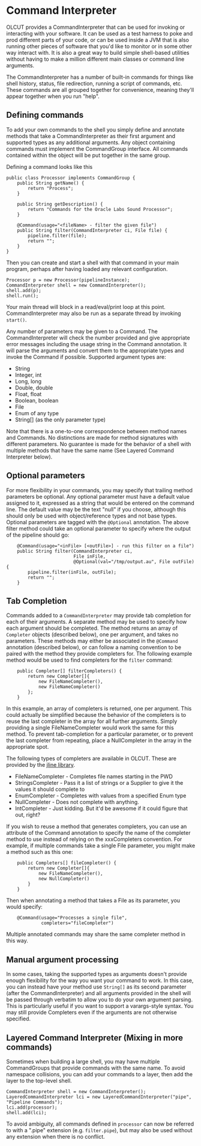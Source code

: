 # Command Interpreter

OLCUT provides a CommandInterpreter that can be used for invoking or interacting
with your software.  It can be used as a test harness to poke and prod different
parts of your code, or can be used inside a JVM that is also running other
pieces of software that you'd like to monitor or in some other way interact
with. It is also a great way to build simple shell-based utilities without having
to make a million different main classes or command line arguments.

The CommandInterpreter has a number of built-in commands for things like shell
history, status, file redirection, running a script of commands, etc.  These
commands are all grouped together for convenience, meaning they'll appear
together when you run "help".

## Defining commands

To add your own commands to the shell you simply define and annotate methods
that take a CommandInterpreter as their first argument and supported types
as any additional arguments.  Any object containing commands must implement
the CommandGroup interface.  All commands contained within the object will
be put together in the same group.

Defining a command looks like this

    public class Processor implements CommandGroup {
        public String getName() {
            return "Process";
        }
    
        public String getDescription() {
            return "Commands for the Oracle Labs Sound Processor";
        }
    
        @Command(usage="<fileName> - filter the given file")
        public String filter(CommandInterpreter ci, File file) {
            pipeline.filter(file);
            return "";
        }
    }

Then you can create and start a shell with that command in your main program,
perhaps after having loaded any relevant configuration.

    Processor p = new Processor(pipelineInstance);
    CommandInterpreter shell = new CommandInterpreter();
    shell.add(p);
    shell.run();

Your main thread will block in a read/eval/print loop at this point.
CommandInterpreter may also be run as a separate thread by invoking `start()`.

Any number of parameters may be given to a Command. The CommandInterpreter will
check the number provided and give appropriate error messages including the
usage string in the Command annotation.  It will parse the arguments and convert
them to the appropriate types and invoke the Command if possible.  Supported
argument types are:

* String
* Integer, int
* Long, long
* Double, double
* Float, float
* Boolean, boolean
* File
* Enum of any type
* String[] (as the only parameter type)

Note that there is a one-to-one correspondence between method names and
Commands.  No distinctions are made for method signatures with different
parameters.  No guarantee is made for the behavior of a shell with multiple
methods that have the same name (See Layered Command Interpreter below).

## Optional parameters

For more flexibility in your commands, you may specify that trailing method
parameters be optional.  Any optional parameter must have a default value
assigned to it, expressed as a string that would be entered on the command
line.  The default value may be the text "null" if you choose, although this
should only be used with object/reference types and not base types.  Optional
parameters are tagged with the `@Optional` annotation.  The above filter method
could take an optional parameter to specify where the output of the pipeline
should go:

        @Command(usage="<inFile> [<outFile>] - run this filter on a file")
        public String filter(CommandInterpreter ci,
                             File inFile, 
                             @Optional(val="/tmp/output.au", File outFile) {
            pipeline.filter(inFile, outFile);
            return "";
        }

## Tab Completion

Commands added to a `CommandInterpreter` may provide tab completion for each of
their arguments. A separate method may be used to specify how each argument should
be completed. The method returns an array of `Completer` objects (described below),
one per argument, and takes no parameters. These methods may either be associated
in the `@Command` annotation (described below), or can follow a naming convention
to be paired with the method they provide completers for. The following example
method would be used to find completers for the `filter` command:

        public Completer[] filterCompleters() {
            return new Completer[]{
                new FileNameCompleter(),
                new FileNameCompleter()
            };
        }

In this example, an array of completers is returned, one per argument.  This
could actually be simplified because the behavior of the completers is to
reuse the last completer in the array for all further arguments.  Simply
providing a single FileNameCompleter would work the same for this method.  To
prevent tab-completion for a particular parameter, or to prevent the last
completer from repeating, place a NullCompleter in the array in the appropriate
spot.

The following types of completers are available in OLCUT.  These are provided
by the [jline library](https://github.com/jline/jline3).

* FileNameCompleter - Completes file names starting in the PWD
* StringsCompleter - Pass it a list of strings or a Supplier to give it the values it should complete to
* EnumCompleter - Completes with values from a specified Enum type
* NullCompleter - Does not complete with anything.
* IntCompleter - Just kidding.  But it'd be awesome if it could figure that out, right?

If you wish to reuse a method that generates completers, you can use an
attribute of the Command annotation to specify the name of the completer method
to use instead of relying on the xxxCompleters convention.  For example,
if multiple commands take a single File parameter, you might make a method such
as this one:

        public Completers[] fileCompleter() {
            return new Completer[]{
                new FileNameCompleter(),
                new NullCompleter()
            }
        }

Then when annotating a method that takes a File as its parameter, you would
specify:

        @Command(usage="Processes a single file",
                 completers="fileCompleter")

Multiple annotated commands may share the same completer method in this way.

## Manual argument processing

In some cases, taking the supported types as arguments doesn't provide enough
flexibility for the way you want your command to work.  In this case, you can
instead have your method use `String[]` as its second parameter (after the
CommandInterpreter) and all arguments provided in the shell will be passed
through verbatim to allow you to do your own argument parsing.  This is
particularly useful if you want to support a varargs-style syntax.  You may
still provide Completers even if the arguments are not otherwise specified.

## Layered Command Interpreter (Mixing in more commands)

Sometimes when building a large shell, you may have multiple CommandGroups that
provide commands with the same name. To avoid namespace collisions, you can add
your commands to a layer, then add the layer to the top-level shell.

    CommandInterpreter shell = new CommandInterpreter();
    LayeredCommandInterpreter lci = new LayeredCommandInterpreter("pipe", "Pipeline Commands");
    lci.add(processor);
    shell.add(lci);

To avoid ambiguity, all commands defined in `processor` can now be referred to
with a ".pipe" extension (e.g. `filter.pipe`), but may also be used without any
extension when there is no conflict.